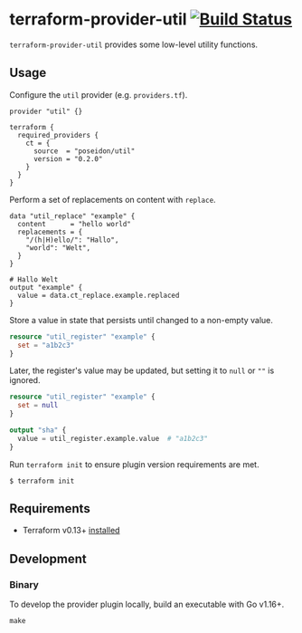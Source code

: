 # terraform-provider-util [![Build Status](https://github.com/poseidon/terraform-provider-util/workflows/test/badge.svg)](https://github.com/poseidon/terraform-provider-util/actions?query=workflow%3Atest+branch%3Amain)

`terraform-provider-util` provides some low-level utility functions.

## Usage

Configure the `util` provider (e.g. `providers.tf`).

```hcl
provider "util" {}

terraform {
  required_providers {
    ct = {
      source  = "poseidon/util"
      version = "0.2.0"
    }
  }
}
```

Perform a set of replacements on content with `replace`.

```hcl
data "util_replace" "example" {
  content      = "hello world"
  replacements = {
    "/(h|H)ello/": "Hallo",
    "world": "Welt",
  }
}

# Hallo Welt
output "example" {
  value = data.ct_replace.example.replaced
}
```

Store a value in state that persists until changed to a non-empty value.

```tf
resource "util_register" "example" {
  set = "a1b2c3"
}
```

Later, the register's value may be updated, but setting it to `null` or `""` is ignored.

```tf
resource "util_register" "example" {
  set = null
}

output "sha" {
  value = util_register.example.value  # "a1b2c3"
}
```

Run `terraform init` to ensure plugin version requirements are met.

```
$ terraform init
```

## Requirements

* Terraform v0.13+ [installed](https://www.terraform.io/downloads.html)

## Development

### Binary

To develop the provider plugin locally, build an executable with Go v1.16+.

```
make
```

